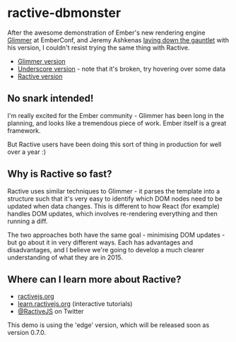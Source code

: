 # ractive-dbmonster

After the awesome demonstration of Ember's new rendering engine [Glimmer](https://github.com/emberjs/ember.js/pull/10501) at EmberConf, and Jeremy Ashkenas [laying down the gauntlet](http://jashkenas.github.io/dbmonster/) with his version, I couldn't resist trying the same thing with Ractive.

* [Glimmer version](https://dbmonster.firebaseapp.com/)
* [Underscore version](http://jashkenas.github.io/dbmonster/) - note that it's broken, try hovering over some data
* [Ractive version](http://www.rich-harris.co.uk/ractive-dbmonster/)

## No snark intended!

I'm really excited for the Ember community - Glimmer has been long in the planning, and looks like a tremendous piece of work. Ember itself is a great framework.

But Ractive users have been doing this sort of thing in production for well over a year :)

## Why is Ractive so fast?

Ractive uses similar techniques to Glimmer - it parses the template into a structure such that it's very easy to identify which DOM nodes need to be updated when data changes. This is different to how React (for example) handles DOM updates, which involves re-rendering everything and then running a diff.

The two approaches both have the same goal - minimising DOM updates - but go about it in very different ways. Each has advantages and disadvantages, and I believe we're going to develop a much clearer understanding of what they are in 2015.

## Where can I learn more about Ractive?

* [ractivejs.org](http://ractivejs.org)
* [learn.ractivejs.org](http://learn.ractivejs.org) (interactive tutorials)
* [@RactiveJS](http://twitter.com/RactiveJS) on Twitter

This demo is using the 'edge' version, which will be released soon as version 0.7.0.
